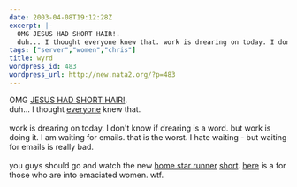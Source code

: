 ```yaml
---
date: 2003-04-08T19:12:28Z
excerpt: |-
  OMG JESUS HAD SHORT HAIR!.
  duh... I thought everyone knew that. work is drearing on today. I don't know if drearing is a word. but work is doing it. I am waiting for emails. that is the worst. I hate waiting - but waiting for emails is really ...
tags: ["server","women","chris"]
title: wyrd
wordpress_id: 483
wordpress_url: http://new.nata2.org/?p=483
---
```


OMG <a href="http://www.geocities.com/athens/troy/5043/Shorthair.html#TomBlack">JESUS HAD SHORT HAIR!</a>.<br/>
duh... I thought <a href="http://www.kimmillerconcernedchristians.com/">everyone</a> knew that. <br/><br/>work is drearing on today. I don't know if drearing is a word. but work is doing it. I am waiting for emails. that is the worst. I hate waiting - but waiting for emails is really bad.
<Br><br/>
you guys should go and watch the new <a href="http://homestarrunner.com">home star runner</a> <a href="http://homestarrunner.com/whatsinthebag.html">short</a>. <a href="http://web.ecomplanet.com/MULA4993/ServerContent/MyCustomImages/MULA4993CustomImage0535680.jpg">here</a> is a for those who are into emaciated women. wtf.
